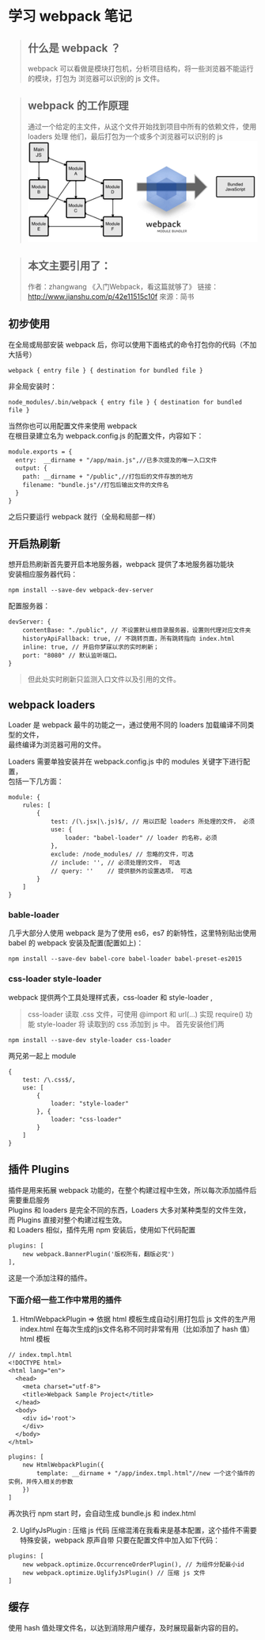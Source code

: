 # 学习 webpack 笔记

> ## 什么是 webpack ？  
> webpack 可以看做是模块打包机，分析项目结构，将一些浏览器不能运行的模块，打包为
> 浏览器可以识别的 js 文件。

> ## webpack 的工作原理  
> 通过一个给定的主文件，从这个文件开始找到项目中所有的依赖文件，使用 loaders 处理
> 他们，最后打包为一个或多个浏览器可以识别的 js 
> ![来自官网](./md_lib/01.png)

> ## 本文主要引用了：
> 作者：zhangwang 《入门Webpack，看这篇就够了》
> 链接：<http://www.jianshu.com/p/42e11515c10f>
> 來源：简书

## 初步使用
在全局或局部安装 webpack 后，你可以使用下面格式的命令打包你的代码（不加大括号）
```
webpack { entry file } { destination for bundled file }
```
非全局安装时：
```
node_modules/.bin/webpack { entry file } { destination for bundled file }
```
当然你也可以用配置文件来使用 webpack   
在根目录建立名为 webpack.config.js 的配置文件，内容如下：
```
module.exports = {
  entry:  __dirname + "/app/main.js",//已多次提及的唯一入口文件
  output: {
    path: __dirname + "/public",//打包后的文件存放的地方
    filename: "bundle.js"//打包后输出文件的文件名
  }
}
```
之后只要运行 webpack 就行（全局和局部一样）

## 开启热刷新
想开启热刷新首先要开启本地服务器，webpack 提供了本地服务器功能块  
安装相应服务器代码：
```
npm install --save-dev webpack-dev-server
```
配置服务器：
```
devServer: { 
    contentBase: "./public", // 不设置默认根目录服务器，设置则代理对应文件夹
    historyApiFallback: true, // 不跳转页面，所有跳转指向 index.html
    inline: true, // 开启你梦寐以求的实时刷新；
    port: "8080" // 默认监听端口。
}
```
> 但此处实时刷新只监测入口文件以及引用的文件。

## webpack loaders
Loader 是 webpack 最牛的功能之一，通过使用不同的 loaders 加载编译不同类型的文件，  
最终编译为浏览器可用的文件。

Loaders 需要单独安装并在 webpack.config.js 中的 modules 关键字下进行配置，  
包括一下几方面：
```
module: {
    rules: [
        {
            test: /(\.jsx|\.js)$/, // 用以匹配 loaders 所处理的文件， 必须
            use: {
                loader: "babel-loader" // loader 的名称，必须
            },
            exclude: /node_modules/ // 忽略的文件，可选
            // include: '', // 必须处理的文件， 可选
            // query: ''    // 提供额外的设置选项， 可选
        }
    ]
}
```
### bable-loader
几乎大部分人使用 webpack 是为了使用 es6，es7 的新特性，这里特别贴出使用 babel 
的 webpack 安装及配置(配置如上)：
```
npm install --save-dev babel-core babel-loader babel-preset-es2015 
```
### css-loader style-loader
webpack 提供两个工具处理样式表，css-loader 和 style-loader ,
> css-loader 读取 .css 文件，可使用 @import 和 url(...) 实现 require() 功能
> style-loader 将 读取到的 css 添加到 js 中。
首先安装他们两
```
npm install --save-dev style-loader css-loader
```
两兄弟一起上 module 
```
{
    test: /\.css$/,
    use: [
        {
            loader: "style-loader"
        }, {
            loader: "css-loader"
        }
    ]
}
```
## 插件 Plugins
插件是用来拓展 webpack 功能的，在整个构建过程中生效，所以每次添加插件后需要重启服务  
Plugins 和 loaders 是完全不同的东西，Loaders 大多对某种类型的文件生效，
而 Plugins 直接对整个构建过程生效。  
和 Loaders 相似，插件先用 npm 安装后，使用如下代码配置
```
plugins: [
    new webpack.BannerPlugin('版权所有，翻版必究')
],
```
这是一个添加注释的插件。
### 下面介绍一些工作中常用的插件
1. HtmlWebpackPlugin => 依据 html 模板生成自动引用打包后 js 文件的生产用 index.html
在每次生成的js文件名称不同时非常有用（比如添加了 hash 值）  
html 模板
```
// index.tmpl.html
<!DOCTYPE html>
<html lang="en">
  <head>
    <meta charset="utf-8">
    <title>Webpack Sample Project</title>
  </head>
  <body>
    <div id='root'>
    </div>
  </body>
</html>
```
```
plugins: [
    new HtmlWebpackPlugin({
        template: __dirname + "/app/index.tmpl.html"//new 一个这个插件的实例，并传入相关的参数
    })
]
```
再次执行 npm start 时，会自动生成 bundle.js 和 index.html

2. UglifyJsPlugin : 压缩 js 代码
压缩混淆在我看来是基本配置，这个插件不需要特殊安装，webpack 原声自带
只要在配置文件中加入如下代码：
```
plugins: [
    new webpack.optimize.OccurrenceOrderPlugin(), // 为组件分配最小id
    new webpack.optimize.UglifyJsPlugin() // 压缩 js 文件
]
```
## 缓存
使用 hash 值处理文件名，以达到消除用户缓存，及时展现最新内容的目的。